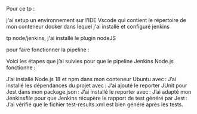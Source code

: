 Pour ce tp : 

j'ai setup un environnement sur l'IDE Vscode qui contient le répertoire de mon conteneur docker dans lequel j'ai installé et configuré jenkins

tp node/jenkins, j'ai installé le plugin nodeJS

pour faire fonctionner la pipeline : 

Voici les étapes que j’ai suivies pour que le pipeline Jenkins Node.js fonctionne :

J’ai installé Node.js 18 et npm dans mon conteneur Ubuntu avec :
J’ai installé les dépendances du projet avec :
J’ai ajouté le reporter JUnit pour Jest dans mon package.json :
J’ai installé le reporter avec :
J’ai adapté mon Jenkinsfile pour que Jenkins récupère le rapport de test généré par Jest :
J’ai vérifié que le fichier test-results.xml est bien généré après les tests.